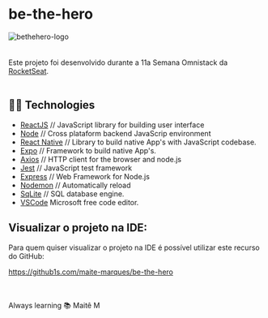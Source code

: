 # be-the-hero
![bethehero-logo](https://user-images.githubusercontent.com/42325663/82691800-e5736980-9c34-11ea-9520-9331c72489d9.png)
<br><br><br>Este projeto foi desenvolvido durante a 11a Semana Omnistack da <a href="https://rocketseat.com.br"> RocketSeat</a>. 
<br><br>

## :woman_technologist: Technologies

<ul>
<li><a href="https://reactjs.org">ReactJS</a> // JavaScript library for building user interface<br>
<li><a href="https://nodejs.dev">Node</a> // Cross plataform backend JavaScrip environment<br>
<li><a href="https://reactnative.dev/showcase">React Native</a>  // Library to build native App's with JavaScript codebase.<br>
<li><a href="https://expo.io">Expo</a>  // Framework to build native App's.<br>
<li><a href="https://www.npmjs.com/package/axios">Axios</a>     // HTTP client for the browser and node.js<br>
<li><a href="https://jestjs.io">Jest</a>     // JavaScript test framework<br>
<li><a href="https://expressjs.com">Express</a>     // Web Framework for Node.js<br>
<li><a href="https://nodemon.io">Nodemon</a>    // Automatically reload<br>
<li><a href="https://www.sqlite.org/index.html">SqLite</a>   // SQL database engine.<br>
<li><a href="https://code.visualstudio.com">VSCode</a>    Microsoft free code editor.<br>
</ul>

## Visualizar o projeto na IDE:

Para quem quiser visualizar o projeto na IDE é possível utilizar este recurso do GitHub:

https://github1s.com/maite-marques/be-the-hero

<br><br>
Always learning :books: Maitê M

